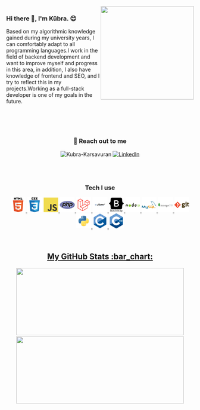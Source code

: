 <img src="https://media.giphy.com/media/26tn33aiTi1jkl6H6/giphy.gif" align="right" width="250" height="250">

### Hi there 👋, I'm Kübra. :blush:
<p align="left">Based on my algorithmic knowledge gained during my university years, I can comfortably adapt to all programming languages.I work in the field of backend development and want to improve myself and progress in this area, in addition, I also have knowledge of frontend and SEO, and I try to reflect this in my projects.Working as a full-stack developer is one of my goals in the future.
</p>
<br/>
<br/>
<br/>

<h3 align="center">💬 Reach out to me</h3>
<p align="center">
<img src="https://komarev.com/ghpvc/?username=Kubra-Karsavuran&color=green" alt="Kubra-Karsavuran">
<a href="https://www.linkedin.com/in/kubrakarsavuran/" target="_blank">
<img alt="LinkedIn" src="https://img.shields.io/badge/LinkedIn-@kubrakarsavuran-blue?style=flat&logo=linkedin">
</a>

</p>

<br />
<br />


<h3 align="center">Tech I use</h3>
<p align="center"> 
<a href="https://www.w3schools.com/html/" target="_blank"> <img src="https://raw.githubusercontent.com/devicons/devicon/master/icons/html5/html5-original-wordmark.svg" alt="html5" width="40" height="40"/> </a> 
<a href="https://www.w3schools.com/css/" target="_blank"> <img src="https://raw.githubusercontent.com/devicons/devicon/master/icons/css3/css3-original-wordmark.svg" alt="css3" width="40" height="40"/></a> 
 <a href="https://developer.mozilla.org/en-US/docs/Web/JavaScript" target="_blank"> <img src="https://raw.githubusercontent.com/devicons/devicon/master/icons/javascript/javascript-original.svg" alt="javascript" width="40" height="40"/> </a>
 <a href="https://www.php.net" target="_blank"> <img src="https://raw.githubusercontent.com/devicons/devicon/master/icons/php/php-original.svg" alt="php" width="40" height="40"/> </a>
 <a href="https://laravel.com/" target="_blank"> <img src="https://raw.githubusercontent.com/github/explore/56a826d05cf762b2b50ecbe7d492a839b04f3fbf/topics/laravel/laravel.png" alt="laravel" width="40" height="40"/> </a>
 <a href="https://jquery.com/" target="_blank"> <img src="https://raw.githubusercontent.com/github/explore/80688e429a7d4ef2fca1e82350fe8e3517d3494d/topics/jquery/jquery.png" alt="jquery" width="40" height="40"/> </a>
 <a href="https://getbootstrap.com" target="_blank"> <img src="https://raw.githubusercontent.com/devicons/devicon/master/icons/bootstrap/bootstrap-plain-wordmark.svg" alt="bootstrap" width="40" height="40"/> </a> 
<a href="https://nodejs.org" target="_blank"> <img src="https://raw.githubusercontent.com/devicons/devicon/master/icons/nodejs/nodejs-original-wordmark.svg" alt="nodejs" width="40" height="40"/> </a> 
<a href="https://www.mysql.com/" target="_blank"> <img src="https://raw.githubusercontent.com/devicons/devicon/master/icons/mysql/mysql-original-wordmark.svg" alt="mysql" width="40" height="40"/> </a>  
 <a href="https://www.mongodb.com/" target="_blank"> <img src="https://raw.githubusercontent.com/github/explore/80688e429a7d4ef2fca1e82350fe8e3517d3494d/topics/mongodb/mongodb.png" alt="mongodb" width="40" height="40"/> </a>
<a href="https://git-scm.com" target="_blank"> <img src="https://raw.githubusercontent.com/github/explore/80688e429a7d4ef2fca1e82350fe8e3517d3494d/topics/git/git.png" alt="git" width="40" height="40"/> </a> 
<a href="https://python.org" target="_blank"> <img src="https://raw.githubusercontent.com/github/explore/80688e429a7d4ef2fca1e82350fe8e3517d3494d/topics/python/python.png" alt="python" width="40" height="40"/> </a> 
 <a href="https://www.cprogramming.com/" target="_blank"> <img src="https://raw.githubusercontent.com/devicons/devicon/master/icons/c/c-original.svg" alt="c" width="40" height="40"/> </a>
 <a href="https://www.w3schools.com/cpp/" target="_blank"> <img src="https://raw.githubusercontent.com/devicons/devicon/master/icons/cplusplus/cplusplus-original.svg" alt="cplusplus" width="40" height="40"/>
 </p>

<br />
<h2 align="center">My GitHub Stats :bar_chart:</h2>
<p align="center">
  <img src="https://github-readme-stats.vercel.app/api?username=Kubra-Karsavuran&theme=tokyonight" width="450" height="180">
  <img src="https://github-readme-stats.vercel.app/api/top-langs/?username=Kubra-Karsavuran&layout=compact&theme=tokyonight" width="450" height="180">
  
</p>
